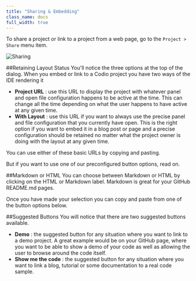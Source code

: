 ```yaml
---
title: "Sharing & Embedding"
class_name: docs
full_width: true
---
```


To share a project or link to a project from a web page, go to the `Project > Share` menu item.

![Sharing](/img/docs/sharing.png)

##Retaining Layout Status
You'll notice the three options at the top of the dialog. When you embed or link to a Codio project you have two ways of the IDE rendering it

- **Project URL** : use this URL to display the project with whatever panel and open file configuration happens to be active at the time. This can change all the time depending on what the user happens to have active at any given time.
- **With Layout** : use this URL if you want to always use the precise panel and file configuration that you currently have open. This is the right option if you want to embed it in a blog post or page and a precise configuration should be retained no matter what the project owner is doing with the layout at any given time.

You can use either of these basic URLs by copying and pasting.

But if you want to use one of our preconfigured button options, read on.

##Markdown or HTML
You can choose between Markdown or HTML by clicking on the HTML or Markdown label. Markdown is great for your GitHub README.md pages.

Once you have made your selection you can copy and paste from one of the button options below.

##Suggested Buttons
You will notice that there are two suggested buttons available.

- **Demo** : the suggested button for any situation where you want to link to a demo project. A great example would be on your GitHub page, where you want to be able to show a demo of your code as well as allowing the user to browse around the code itself.
- **Show me the code** : the suggested button for any situation where you want to link a blog, tutorial or some documentation to a real code sample.

